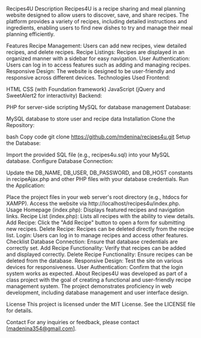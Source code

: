 Recipes4U
Description
Recipes4U is a recipe sharing and meal planning website designed to allow users to discover, save, and share recipes. The platform provides a variety of recipes, including detailed instructions and ingredients, enabling users to find new dishes to try and manage their meal planning efficiently.

Features
Recipe Management: Users can add new recipes, view detailed recipes, and delete recipes.
Recipe Listings: Recipes are displayed in an organized manner with a sidebar for easy navigation.
User Authentication: Users can log in to access features such as adding and managing recipes.
Responsive Design: The website is designed to be user-friendly and responsive across different devices.
Technologies Used
Frontend:

HTML
CSS (with Foundation framework)
JavaScript (jQuery and SweetAlert2 for interactivity)
Backend:

PHP for server-side scripting
MySQL for database management
Database:

MySQL database to store user and recipe data
Installation
Clone the Repository:

bash
Copy code
git clone https://github.com/mdenina/recipes4u.git
Setup the Database:

Import the provided SQL file (e.g., recipes4u.sql) into your MySQL database.
Configure Database Connection:

Update the DB_NAME, DB_USER, DB_PASSWORD, and DB_HOST constants in recipeAjax.php and other PHP files with your database credentials.
Run the Application:

Place the project files in your web server's root directory (e.g., htdocs for XAMPP).
Access the website via http://localhost/recipes4u/index.php.
Usage
Homepage (index.php): Displays featured recipes and navigation links.
Recipe List (index.php): Lists all recipes with the ability to view details.
Add Recipe: Click the "Add Recipe" button to open a form for submitting new recipes.
Delete Recipe: Recipes can be deleted directly from the recipe list.
Login: Users can log in to manage recipes and access other features.
Checklist
Database Connection: Ensure that database credentials are correctly set.
Add Recipe Functionality: Verify that recipes can be added and displayed correctly.
Delete Recipe Functionality: Ensure recipes can be deleted from the database.
Responsive Design: Test the site on various devices for responsiveness.
User Authentication: Confirm that the login system works as expected.
About
Recipes4U was developed as part of a class project with the goal of creating a functional and user-friendly recipe management system. The project demonstrates proficiency in web development, including database management and user interface design.

License
This project is licensed under the MIT License. See the LICENSE file for details.

Contact
For any inquiries or feedback, please contact [madenina354@gmail.com].
